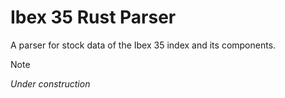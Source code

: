 # Ibex 35 Rust Parser

A parser for stock data of the Ibex 35 index and its components.

> [!note]
> _Under construction_
